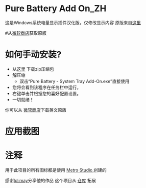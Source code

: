 # Pure Battery Add On_ZH
这是Windows系统电量显示插件汉化版，仅修改显示内容
原版来自[这里](https://github.com/medhachaitanya/PureBatteryAnalytics)

#从[微软商店](https://www.microsoft.com/store/productId/9N3HDTNCF6Z8)获取原版

# 如何手动安装?

* 从[这里](https://github.com/TC999/PureBatteryAnalytics_zh/tree/main/DesktopVersion) 下载zip压缩包
* 解压缩
  * 双击“Pure Battery - System Tray Add-On.exe”直接使用
* 您将会看到该程序在任务栏中运行。
* 右键单击并根据您的喜好配置设置。
* 一切就绪！


你可以从 [微软商店](https://www.microsoft.com/en-us/p/pure-battery-analytics/9nblggh4x4k3?activetab=pivot:overviewtab)下载英文原版

# 应用截图


# 注释
用于此项目的所有图标都是使用 [Metro Studio.](https://www.syncfusion.com/downloads/metrostudio)创建的


感谢[lolimay](https://github.com/lolimay)分享他的作品
 这个项目从 [仓库](https://github.com/lolimay/PercentageBatteryIcon) 拓展
